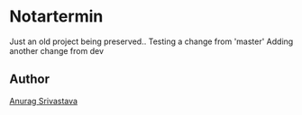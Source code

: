 # Notartermin

Just an old project being preserved..
Testing a change from 'master'
Adding another change from dev

## Author
[Anurag Srivastava](https://www.envisagecyberart.in)
